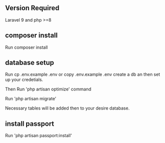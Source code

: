 ## Version Required
Laravel 9 and php >=8

## composer install
Run composer install

## database setup
Run cp .env.example .env or copy .env.example .env
create a db an then set up your credetials.

Then Run 'php artisan optimize' command

Run 'php artisan migrate'

Necessary tables will be added then to your desire database. 

## install passport

Run 'php artisan passport:install'



